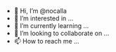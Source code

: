 - 👋 Hi, I’m @nocalla
- 👀 I’m interested in ...
- 🌱 I’m currently learning ...
- 💞️ I’m looking to collaborate on ...
- 📫 How to reach me ...

<!---
nocalla/nocalla is a ✨ special ✨ repository because its `README.md` (this file) appears on your GitHub profile.
You can click the Preview link to take a look at your changes.
--->
